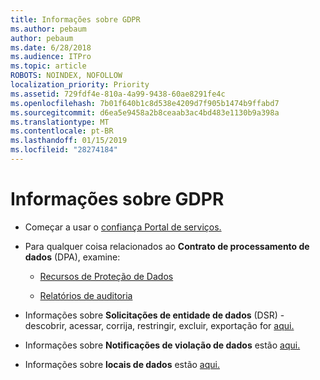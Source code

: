 ```yaml
---
title: Informações sobre GDPR
ms.author: pebaum
author: pebaum
ms.date: 6/28/2018
ms.audience: ITPro
ms.topic: article
ROBOTS: NOINDEX, NOFOLLOW
localization_priority: Priority
ms.assetid: 729fdf4e-810a-4a99-9438-60ae8291fe4c
ms.openlocfilehash: 7b01f640b1c8d538e4209d7f905b1474b9ffabd7
ms.sourcegitcommit: d6ea5e9458a2b8ceaab3ac4bd483e1130b9a398a
ms.translationtype: MT
ms.contentlocale: pt-BR
ms.lasthandoff: 01/15/2019
ms.locfileid: "28274184"
---
```

# <a name="information-about-gdpr"></a>Informações sobre GDPR

- Começar a usar o [confiança Portal de serviços.](https://servicetrust.microsoft.com/ViewPage/GDPRGetStarted)
    
- Para qualquer coisa relacionados ao **Contrato de processamento de dados** (DPA), examine: 
    
  - [Recursos de Proteção de Dados](https://servicetrust.microsoft.com/ViewPage/TrustDocuments)
    
  - [Relatórios de auditoria](https://servicetrust.microsoft.com/ViewPage/MSComplianceGuide)
    
- Informações sobre **Solicitações de entidade de dados** (DSR) - descobrir, acessar, corrija, restringir, excluir, exportação for [aqui.](https://docs.microsoft.com/en-us/microsoft-365/compliance/gdpr-dsr-office365)
    
- Informações sobre **Notificações de violação de dados** estão [aqui.](https://servicetrust.microsoft.com/ViewPage/GDPRBreach)
    
- Informações sobre **locais de dados** estão [aqui.](https://products.office.com/en-us/where-is-your-data-located?ms.officeurl=datamaps&amp;geo=All#All)
    

